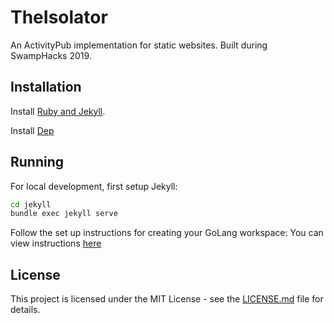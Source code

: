 # TheIsolator

An ActivityPub implementation for static websites. Built during SwampHacks 2019.

## Installation

Install [Ruby and Jekyll](https://jekyllrb.com/docs/installation/).

Install [Dep](https://github.com/golang/dep)

<!-- Add Go Info -->

## Running

For local development, first setup Jekyll:

```bash
cd jekyll
bundle exec jekyll serve
```

Follow the set up instructions for creating your GoLang workspace: 
You can view instructions [here](https://golang.org/doc/code.html)

## License

This project is licensed under the MIT License - see the [LICENSE.md](LICENSE.md) file for details.
